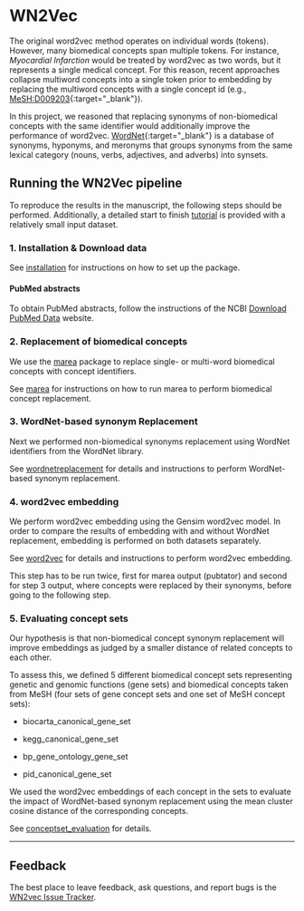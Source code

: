 # WN2Vec

The original word2vec method operates on individual words (tokens). However, many biomedical concepts span multiple tokens.
For instance, *Myocardial Infarction* would be treated by word2vec as two words, but it represents a single medical concept. For this reason, recent approaches collapse multiword concepts into a single token prior to
embedding by replacing the multiword concepts with a single concept id (e.g., [MeSH:D009203](https://meshb.nlm.nih.gov/record/ui?ui=D009203){:target="_blank"}).

In this project, we reasoned that replacing synonyms of non-biomedical concepts with the same identifier would additionally improve the performance of word2vec. [WordNet](https://wordnet.princeton.edu/){:target="_blank"} is a database of synonyms, hyponyms, and meronyms that
groups synonyms from the same lexical category (nouns, verbs, adjectives, and adverbs) into synsets.

## Running the WN2Vec pipeline

To reproduce the results in the manuscript, the following steps should be performed. Additionally,
a detailed start to finish [tutorial](tutorial.md) is provided
with a relatively small input dataset.

### 1. Installation & Download data

See [installation](install.md) for instructions on how to set up the package.

#### PubMed abstracts

To obtain PubMed abstracts, follow the instructions of the NCBI <a href="https://pubmed.ncbi.nlm.nih.gov/download/" target="_blank">Download PubMed Data</a> website.


### 2. Replacement of biomedical concepts

We use the <a href="https://github.com/TheJacksonLaboratory/marea" target="_blank">marea</a> package to replace single- or multi-word biomedical concepts with concept identifiers.


See [marea](marea.md) for instructions on how to run marea to perform biomedical concept replacement.

### 3. WordNet-based synonym Replacement

Next we performed non-biomedical synonyms replacement using WordNet identifiers from the WordNet library.

See [wordnetreplacement](wordnetreplacement.md) for details and instructions to perform WordNet-based synonym replacement.

### 4. word2vec embedding

We perform word2vec embedding using the Gensim word2vec model. In order to compare the results of embedding with and without WordNet replacement, embedding is performed on both datasets separately.

See [word2vec](word2vec.md) for details and instructions to perform word2vec embedding.

This step has to be run twice, first for marea output (pubtator) and second for step 3 output, where concepts were replaced by their synonyms, before going to the following step.

### 5. Evaluating concept sets

Our hypothesis is that non-biomedical concept synonym replacement will improve embeddings as judged by a smaller distance of related
concepts to each other.

To assess this, we defined 5 different biomedical concept sets representing genetic and genomic functions (gene sets) and biomedical concepts taken from MeSH  (four  sets of gene concept sets and one set of MeSH concept sets):

- biocarta_canonical_gene_set

- kegg_canonical_gene_set

- bp_gene_ontology_gene_set

- pid_canonical_gene_set


We used the word2vec embeddings of each concept in the sets to evaluate the impact of WordNet-based synonym replacement using the mean cluster cosine distance of the corresponding concepts.

See [conceptset_evaluation](conceptset_evaluation.md) for details.

---

## Feedback

The best place to leave feedback, ask questions, and report bugs is the <a href="https://github.com/TheJacksonLaboratory/wn2vec/issues" target="_blank">WN2vec Issue Tracker</a>.

